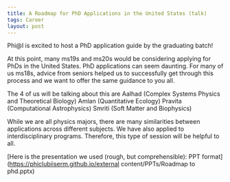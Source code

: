 ```yaml
---
title: A Roadmap for PhD Applications in the United States (talk)
tags: Career
layout: post
---
```


Phi@I is excited to host a PhD application guide by the graduating batch!

<!--more-->
At this point, many ms19s and ms20s would be considering applying for PhDs in the United States. PhD applications can seem daunting. For many of us ms18s, advice from seniors helped us to successfully get through this process and we want to offer the same guidance to you all.

The 4 of us will be talking about this are
Aalhad (Complex Systems Physics and Theoretical Biology)
Amlan (Quantitative Ecology)
Pravita (Computational Astrophysics)
Smriti (Soft Matter and Biophysics)

While we are all physics majors, there are many similarities between applications across different subjects. We have also applied to interdisciplinary programs. Therefore, this type of session will be helpful to all.

[Here is the presentation we used (rough, but comprehensible): PPT format](https://phiclubiiserm.github.io/external content/PPTs/Roadmap to phd.pptx)

